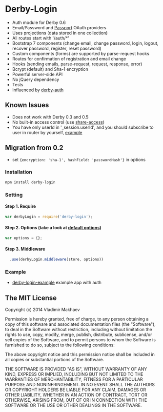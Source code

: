 # Derby-Login

- Auth module for Derby 0.6
- Email/Password and [Passport](http://passportjs.org/) OAuth providers
- Uses projections (data stored in one collection)
- All routes start with '/auth/*'
- Bootstrap 7 components (change email, change password, login, logout, recover password, register, reset password)
- Custom components (forms) are supported by parse-request hooks
- Routes for confirmation of registration and email change
- Hooks (sending emails, parse-request, request, response, error)
- Bcrypt (default) and Sha-1 encryption
- Powerful server-side API
- No jQuery dependency
- Tests
- Influenced by [derby-auth](https://github.com/lefnire/derby-auth)

## Known Issues
- Does not work with Derby 0.3 and 0.5
- No built-in access control (use [share-access](https://github.com/dmapper/share-access))
- You have only userId in '_session.userId', and you should subscribe to user in router by yourself, [example](https://github.com/derbyparty/derby-login/issues/3)

## Migration from 0.2
- set `{encryption: 'sha-1', hashField: 'passwordHash'}` in options

### Installation
```javascript
npm install derby-login
```

### Setting
#### Step 1. Require
```javascript
var derbyLogin = require('derby-login');
```
#### Step 2. Options (take a look at [default options](https://github.com/derbyparty/derby-login/blob/master/lib/defaultOptions.js))
```javascript
var options = {};
```

#### Step 3. Middleware
```javascript
  .use(derbyLogin.middleware(store, options))
```

### Example
- [derby-login-example](https://github.com/derbyparty/derby-login-example) example app with auth

## The MIT License

Copyright (c) 2014 Vladimir Makhaev

Permission is hereby granted, free of charge,
to any person obtaining a copy of this software and
associated documentation files (the "Software"), to
deal in the Software without restriction, including
without limitation the rights to use, copy, modify,
merge, publish, distribute, sublicense, and/or sell
copies of the Software, and to permit persons to whom
the Software is furnished to do so,
subject to the following conditions:

The above copyright notice and this permission notice
shall be included in all copies or substantial portions of the Software.

THE SOFTWARE IS PROVIDED "AS IS", WITHOUT WARRANTY OF ANY KIND,
EXPRESS OR IMPLIED, INCLUDING BUT NOT LIMITED TO THE WARRANTIES
OF MERCHANTABILITY, FITNESS FOR A PARTICULAR PURPOSE AND NONINFRINGEMENT.
IN NO EVENT SHALL THE AUTHORS OR COPYRIGHT HOLDERS BE LIABLE FOR
ANY CLAIM, DAMAGES OR OTHER LIABILITY, WHETHER IN AN ACTION OF CONTRACT,
TORT OR OTHERWISE, ARISING FROM, OUT OF OR IN CONNECTION WITH THE
SOFTWARE OR THE USE OR OTHER DEALINGS IN THE SOFTWARE.
